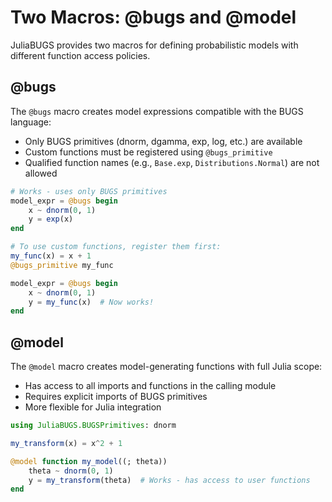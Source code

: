 # Two Macros: @bugs and @model

JuliaBUGS provides two macros for defining probabilistic models with different function access policies.

## @bugs

The `@bugs` macro creates model expressions compatible with the BUGS language:
- Only BUGS primitives (dnorm, dgamma, exp, log, etc.) are available
- Custom functions must be registered using `@bugs_primitive`
- Qualified function names (e.g., `Base.exp`, `Distributions.Normal`) are not allowed

```julia
# Works - uses only BUGS primitives
model_expr = @bugs begin
    x ~ dnorm(0, 1)
    y = exp(x)
end

# To use custom functions, register them first:
my_func(x) = x + 1
@bugs_primitive my_func

model_expr = @bugs begin
    x ~ dnorm(0, 1)
    y = my_func(x)  # Now works!
end
```

## @model

The `@model` macro creates model-generating functions with full Julia scope:
- Has access to all imports and functions in the calling module
- Requires explicit imports of BUGS primitives
- More flexible for Julia integration

```julia
using JuliaBUGS.BUGSPrimitives: dnorm

my_transform(x) = x^2 + 1

@model function my_model((; theta))
    theta ~ dnorm(0, 1)
    y = my_transform(theta)  # Works - has access to user functions
end
```
